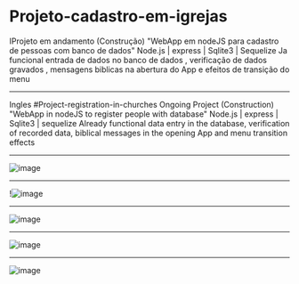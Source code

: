 # Projeto-cadastro-em-igrejas
 IProjeto em andamento (Construção)  "WebApp em nodeJS para cadastro de pessoas com banco de dados"
 Node.js | express | Sqlite3 | Sequelize 
 Ja funcional entrada de dados no banco de dados , verificação de dados gravados , mensagens biblicas na abertura
 do App e efeitos de transição do menu
 ___________________________________________________________________________________________________________________
 
 Ingles
 #Project-registration-in-churches
 Ongoing Project (Construction) "WebApp in nodeJS to register people with database"
 Node.js | express | Sqlite3 | sequelize
 Already functional data entry in the database, verification of recorded data, biblical messages in the opening
 App and menu transition effects
____________________________________________________________________________________________________________________

![image](https://user-images.githubusercontent.com/70297459/220214175-2f6615b2-964e-4670-bc7b-8d90a0f9692b.png)

 ___________________________________________________________________________________________________________________

!![image](https://user-images.githubusercontent.com/70297459/220189305-48fcbc55-5cf2-4eb5-bb73-0f41d8961342.png)
 ___________________________________________________________________________________________________________________

![image](https://user-images.githubusercontent.com/70297459/220223845-e7a9c627-de96-4b50-91a7-fd5e533538e5.png)
 ___________________________________________________________________________________________________________________
 
![image](https://user-images.githubusercontent.com/70297459/220499414-70663fa0-e23e-48b9-a47f-123a6587c15f.png)

___________________________________________________________________________________________________________________
![image](https://user-images.githubusercontent.com/70297459/219822820-50386a05-317f-4897-a852-f9b550e1060f.png)

